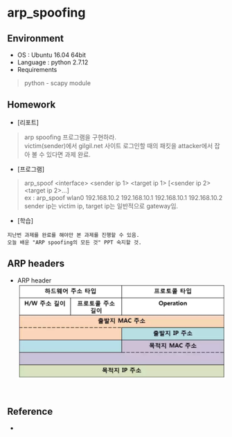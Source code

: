 # arp_spoofing

## Environment
* OS : Ubuntu 16.04 64bit </br>
* Language : python 2.7.12 </br>
* Requirements
> python - scapy module 

## Homework
* [리포트]
> arp spoofing 프로그램을 구현하라.</br>
victim(sender)에서 gilgil.net 사이트 로그인할 때의 패킷을 attacker에서 잡아 볼 수 있다면 과제 완료.</br>

* [프로그램]
> arp_spoof &lt;interface&gt; &lt;sender ip 1&gt; &lt;target ip 1&gt; [&lt;sender ip 2&gt; &lt;target ip 2&gt;...] </br>
> ex : arp_spoof wlan0 192.168.10.2 192.168.10.1 192.168.10.1 192.168.10.2 </br>
> sender ip는 victim ip, target ip는 일반적으로 gateway임.</br>


* [학습] 
```
지난번 과제를 완료를 해야만 본 과제를 진행할 수 있음.
오늘 배운 "ARP spoofing의 모든 것" PPT 숙지할 것.
```


## ARP headers
- ARP header
![1](https://github.com/st1tch/arp_test/blob/master/arp_header.png)
</br>

## Reference
- 
